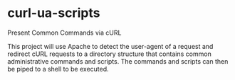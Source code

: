 # curl-ua-scripts
Present Common Commands via cURL

This project will use Apache to detect the user-agent of a request and redirect cURL requests to a directory structure that contains common administrative commands and scripts. The commands and scripts can then be piped to a shell to be executed. 
